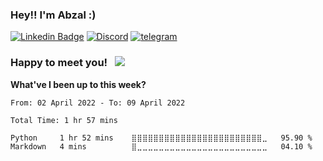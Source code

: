 ### Hey!! I'm Abzal :) 

[![Linkedin Badge](https://img.shields.io/badge/-LinkedIn-0e76a8?style=flat-square&logo=Linkedin&logoColor=white)](https://www.linkedin.com/in/abzal-issayev-a323161ba/)
[![Discord](https://img.shields.io/badge/Discord-Join-9cf&?logo=Discord)](https://discord.gg/Bug2EsX9)
[![telegram](https://img.shields.io/badge/Telegram-Chat-blue&?logo=telegram)](https://t.me/umenyalapki)

### Happy to meet you! &nbsp; ![](https://visitor-badge.glitch.me/badge?page_id=Karisbala.Karisbala)


**What've I been up to this week?** 

<!--START_SECTION:waka-->

```text
From: 02 April 2022 - To: 09 April 2022

Total Time: 1 hr 57 mins

Python     1 hr 52 mins    ⣿⣿⣿⣿⣿⣿⣿⣿⣿⣿⣿⣿⣿⣿⣿⣿⣿⣿⣿⣿⣿⣿⣿⣿⣀   95.90 %
Markdown   4 mins          ⣿⣀⣀⣀⣀⣀⣀⣀⣀⣀⣀⣀⣀⣀⣀⣀⣀⣀⣀⣀⣀⣀⣀⣀⣀   04.10 %
```

<!--END_SECTION:waka-->
